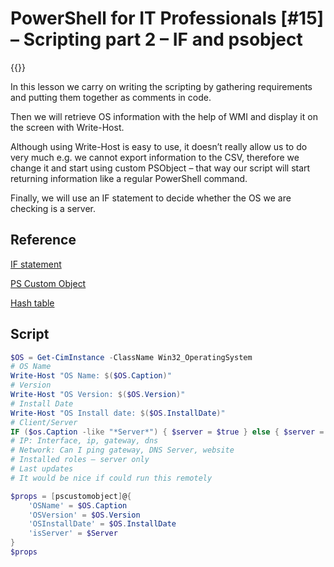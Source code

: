 # PowerShell for IT Professionals [#15] – Scripting part 2 – IF and psobject

{{<youtube FVXEhZAz_YU>}}

In this lesson we carry on writing the scripting by gathering requirements and putting them together as comments in code.

Then we will retrieve OS information with the help of WMI and display it on the screen with Write-Host.

Although using Write-Host is easy to use, it doesn&#8217;t really allow us to do very much e.g. we cannot export information to the CSV, therefore we change it and start using custom PSObject &#8211; that way our script will start returning information like a regular PowerShell command.

Finally, we will use an IF statement to decide whether the OS we are checking is a server.

## Reference

<a href="https://docs.microsoft.com/en-us/powershell/module/microsoft.powershell.core/about/about_if?view=powershell-7" target="_blank" rel="noreferrer noopener">IF statement</a>

<a rel="noreferrer noopener" href="https://docs.microsoft.com/en-us/powershell/scripting/learn/deep-dives/everything-about-pscustomobject?view=powershell-7" target="_blank">PS Custom Object</a>

<a rel="noreferrer noopener" href="https://docs.microsoft.com/en-us/powershell/module/microsoft.powershell.core/about/about_hash_tables?view=powershell-7" target="_blank">Hash table</a>

## Script

```powershell
$OS = Get-CimInstance -ClassName Win32_OperatingSystem
# OS Name
Write-Host "OS Name: $($OS.Caption)"
# Version
Write-Host "OS Version: $($OS.Version)"
# Install Date
Write-Host "OS Install date: $($OS.InstallDate)"
# Client/Server
IF ($os.Caption -like "*Server*") { $server = $true } else { $server = $false}
# IP: Interface, ip, gateway, dns
# Network: Can I ping gateway, DNS Server, website
# Installed roles – server only
# Last updates
# It would be nice if could run this remotely 

$props = [pscustomobject]@{
    'OSName' = $OS.Caption
    'OSVersion' = $OS.Version
    'OSInstallDate' = $OS.InstallDate
    'isServer' = $Server
}
$props
```

